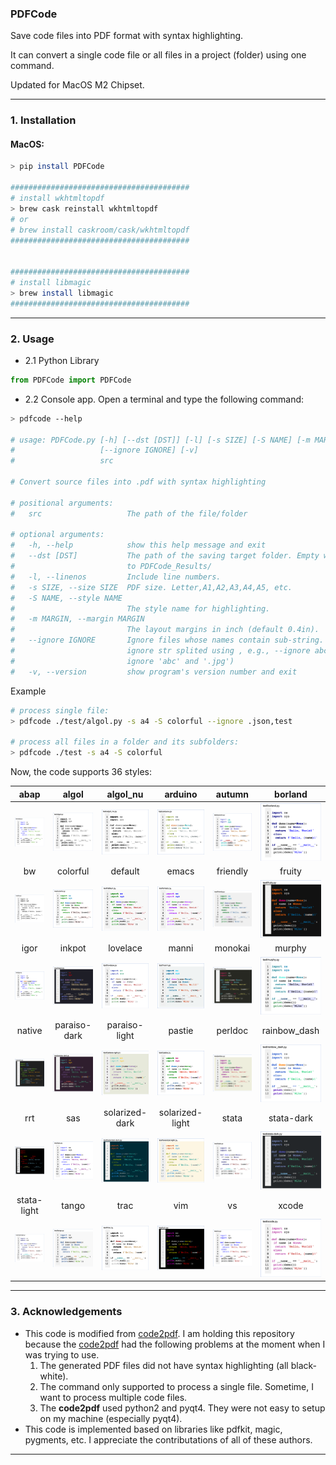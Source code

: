 ### PDFCode

Save code files into PDF format with syntax highlighting. 

It can convert a single code file or all files in a project (folder) using one command. 

Updated for MacOS M2 Chipset. 

___

### 1. Installation


#### MacOS:
``` Bash
> pip install PDFCode

########################################
# install wkhtmltopdf
> brew cask reinstall wkhtmltopdf
# or
# brew install caskroom/cask/wkhtmltopdf
########################################


########################################
# install libmagic
> brew install libmagic
########################################
```

___

### 2. Usage
- 2.1 Python Library
``` python
from PDFCode import PDFCode
```

- 2.2 Console app. Open a terminal and type the following command:
``` bash
> pdfcode --help 

# usage: PDFCode.py [-h] [--dst [DST]] [-l] [-s SIZE] [-S NAME] [-m MARGIN]
#                   [--ignore IGNORE] [-v]
#                   src

# Convert source files into .pdf with syntax highlighting

# positional arguments:
#   src                   The path of the file/folder

# optional arguments:
#   -h, --help            show this help message and exit
#   --dst [DST]           The path of the saving target folder. Empty will save
#                         to PDFCode_Results/
#   -l, --linenos         Include line numbers.
#   -s SIZE, --size SIZE  PDF size. Letter,A1,A2,A3,A4,A5, etc.
#   -S NAME, --style NAME
#                         The style name for highlighting.
#   -m MARGIN, --margin MARGIN
#                         The layout margins in inch (default 0.4in).
#   --ignore IGNORE       Ignore files whose names contain sub-string. (multiple
#                         ignore str splited using , e.g., --ignore abc,.jpg to
#                         ignore 'abc' and '.jpg')
#   -v, --version         show program's version number and exit
```

Example 

``` bash 
# process single file:
> pdfcode ./test/algol.py -s a4 -S colorful --ignore .json,test

# process all files in a folder and its subfolders:
> pdfcode ./test -s a4 -S colorful 
```

Now, the code supports 36 styles:

|abap|algol|algol_nu|arduino|autumn|borland|
|:---:|:---:|:---:|:---:|:---:|:---:|
|![abap](./images/abap.png)|![algol](./images/algol.png)|![algol_nu](./images/algol_nu.png)|![arduino](./images/arduino.png)|![autumn](./images/autumn.png)|![borland](./images/borland.png)|
|bw|colorful|default|emacs|friendly|fruity|
|![bw](./images/bw.png)|![colorful](./images/colorful.png)|![default](./images/default.png)|![emacs](./images/emacs.png)|![friendly](./images/friendly.png)|![fruity](./images/fruity.png)|
|igor|inkpot|lovelace|manni|monokai|murphy|
|![igor](./images/igor.png)|![inkpot](./images/inkpot.png)|![lovelace](./images/lovelace.png)|![manni](./images/manni.png)|![monokai](./images/monokai.png)|![murphy](./images/murphy.png)|
|native|paraiso-dark|paraiso-light|pastie|perldoc|rainbow_dash|
|![native](./images/native.png)|![paraiso-dark](./images/paraiso-dark.png)|![paraiso-light](./images/paraiso-light.png)|![pastie](./images/pastie.png)|![perldoc](./images/perldoc.png)|![rainbow_dash](./images/rainbow_dash.png)|
|rrt|sas|solarized-dark|solarized-light|stata|stata-dark|
|![rrt](./images/rrt.png)|![sas](./images/sas.png)|![solarized-dark](./images/solarized-dark.png)|![solarized-light](./images/solarized-light.png)|![stata](./images/stata.png)|![stata-dark](./images/stata-dark.png)|
|stata-light|tango|trac|vim|vs|xcode|
|![stata-light](./images/stata-light.png)|![tango](./images/tango.png)|![trac](./images/trac.png)|![vim](./images/vim.png)|![vs](./images/vs.png)|![xcode](./images/xcode.png)|


___

### 3. Acknowledgements
- This code is modified from [code2pdf](https://pypi.org/project/Code2pdf/). I am holding this repository because the [code2pdf](https://pypi.org/project/Code2pdf/) had the following problems at the moment when I was trying to use.
    1. The generated PDF files did not have syntax highlighting (all black-white).
    2. The command only supported to process a single file. Sometime, I want to process multiple code files.
    3. The **code2pdf** used python2 and pyqt4. They were not easy to setup on my machine (especially pyqt4).
- This code is implemented based on libraries like pdfkit, magic, pygments, etc.
I appreciate the contributations of all of these authors.

___

